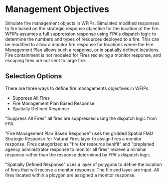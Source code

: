 <link href="wfips.css" rel="stylesheet" type="text/css">

<head><title>WFIPS: Management Objectives</title></head>

Management Objectives
==============

Simulate fire management objects in WFIPs. Simulated modified responses 
to fire based on the strategic response objective for the location 
of the fire. WFIPs assumes a full suppression response using FPA's 
dispatch logic to determine the numbers and types of resources deployed 
to a fire. This can be modified to allow a monitor fire response for 
locations where the Fire Management Plan allows such a response, or 
in spatially defined locations. Fire containment is not modeled 
for Fires recieving a monitor response, and escaping fires are not 
sent to large fire. 


Selection Options
---------------------------------------------- 

There are three ways to define fire managements objectives in WFIPs.

- Suppress All Fires
- Fire Management Plan Based Response
- Spatially Defined Response

"Suppress All Fires" all fires are suppressed using the dispatch
logic from FPA.

"Fire Management Plan Based Response" uses the gridded Spatial
FMU Strategic Response for Natural Fires layer to assign fires
a monitor response. Fires categorized as "fire for resource benifit"
and "preplaned agency administrator response to monitor all fires" 
recieve a minimal response rather than the response determined by 
FPA's dispatch logic.

"Spatially Defined Response" uses a layer of polygons to define the
location of fires that will recieve a monitor response. The file 
and layer are input. All fires located within a ploygon are assigned 
a monitor response.
 


  

